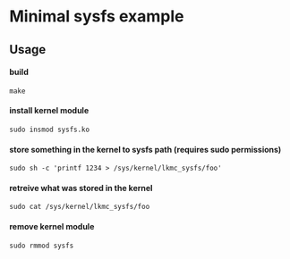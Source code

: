 # Minimal sysfs example

## Usage
#### build
`make`

#### install kernel module
`sudo insmod sysfs.ko`

#### store something in the kernel to sysfs path (requires sudo permissions)
`sudo sh -c 'printf 1234 > /sys/kernel/lkmc_sysfs/foo'`

#### retreive what was stored in the kernel
`sudo cat /sys/kernel/lkmc_sysfs/foo`

#### remove kernel module
`sudo rmmod sysfs`
